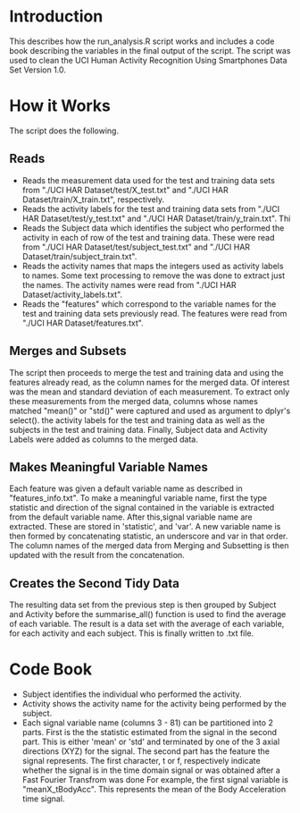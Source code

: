 # Introduction 
This describes how the run_analysis.R script works and includes a code book describing the variables in the final output of the script. The script was used to clean the UCI Human Activity Recognition Using Smartphones Data Set Version 1.0. 

# How it Works
The script does the following.
## Reads
* Reads the measurement data used for the test and training data sets from "./UCI HAR Dataset/test/X_test.txt" and "./UCI HAR Dataset/train/X_train.txt", respectively.
* Reads the activity labels for the test and training data sets from "./UCI HAR Dataset/test/y_test.txt" and "./UCI HAR Dataset/train/y_train.txt". Thi
* Reads the Subject data which identifies the subject who performed the activity in each of row of the test and training data. These were read from "./UCI HAR Dataset/test/subject_test.txt" and  "./UCI HAR Dataset/train/subject_train.txt".
* Reads the activity names that maps the integers used as activity labels to names. Some text processing to remove the was done to extract just the names. The activity names were read from "./UCI HAR Dataset/activity_labels.txt".
* Reads the "features" which correspond to the variable names for the test and training data sets previously read. The features were read from  "./UCI HAR Dataset/features.txt".

## Merges and Subsets
The script then proceeds to merge the test and training data and using the features already read,  as the column names for the merged data. Of interest was the mean and standard deviation of each measurement. To extract only these measurements from the merged data, columns whose names matched "mean()" or "std()" were captured and used as argument to dplyr's select(). 
the activity labels for the test and training data as well as the subjects in the test and training data. Finally, Subject data and Activity Labels were added as columns to the merged data. 

## Makes Meaningful Variable Names
Each feature was given a default variable name as described in "features_info.txt". To make a meaningful variable name, first the type statistic and direction of the signal contained in the variable is extracted from the default variable name. After this,signal variable name are extracted. These are stored in 'statistic', and 'var'. A new variable name is then formed by concatenating statistic, an underscore and var in that order. The column names of the merged data from Merging and Subsetting is then updated with the result from the concatenation. 

## Creates the Second Tidy Data
The resulting data set from the previous step is then grouped by Subject and Activity before the summarise_all() function is used to find the average of each variable. The result is a data set with the average of each variable, for each activity and each subject. This is finally written to .txt file.

# Code Book
* Subject identifies the individual who performed the activity.
* Activity shows the activity name for the activity being performed by the subject.
* Each signal variable name (columns 3 - 81) can be partitioned into 2 parts. First is the the statistic estimated from the signal in the second part. This is either 'mean' or 'std' and terminated by one of the 3 axial directions (XYZ) for the signal. The second part has the feature the signal represents. The first character, t or f, respectively indicate whether the signal is in the time domain signal or was obtained after a Fast Fourier Transfrom was done For example, the first signal variable is "meanX_tBodyAcc". This represents the mean of the Body Acceleration time signal. 
